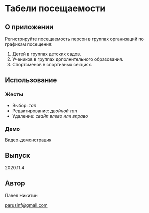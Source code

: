 # Табели посещаемости

## О приложении

Регистрируйте посещаемость персон в группах организаций по графикам посещения:

1. Детей в группах детских садов.
2. Учеников в группах дополнительного образования.
3. Спортсменов в спортивных секциях.

## Использование

### Жесты

* Выбор: _тап_
* Редактирование: _двойной тап_
* Удаление: _свайп влево или вправо_

### Демо
[Видео-демонстрация](https://youtu.be/jGygPdV9smU)

## Выпуск

2020.11.4

## Автор

Павел Никитин

[parusinf@gmail.com](mailto:parusinf@gmail.com)
